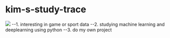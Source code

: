 # kim-s-study-trace
<img src="https://img.shields.io/badge/kim's study store-색상코드?style=flat-square&logo=로고명&logoColor=로고색"/>
--1. interesting in game or sport data
--2. studying machine learning and deeplearning using python
--3. do my own project
